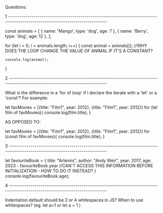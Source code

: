 Questions:

1 --------------------------------------------------------------------------------------------------------------------------------

const animals = [
    { name: 'Mango', type: 'dog', age: 7 },
    { name: 'Berry', type: 'dog', age: 12 },
];
  
for (let i = 0; i < animals.length; i++) {
    const animal = animals[i];                      //WHY DOES THE LOOP CHANGE THE VALUE OF ANIMAL IF IT'S A CONSTANT?
    
    console.log(animal);
}

2 --------------------------------------------------------------------------------------------------------------------------------

What is the difference in a 'for of loop' if I declare the iterate with a 'let' or a 'const'? For example:

let favMovies = [{title: "Film1", year: 2012}, {title: "Film1", year: 2012}]
for (let film of favMovies){
    console.log(film.title);
}

AS OPPOSED TO:

let favMovies = [{title: "Film1", year: 2012}, {title: "Film1", year: 2012}]
for (const film of favMovies){
    console.log(film.title);
}

3 --------------------------------------------------------------------------------------------------------------------------------

let favouriteBook = {
    title: "Artemis",
    author: "Andy Weir",
    year: 2017,
    age: 2023 - favouriteBook.year                  //CAN'T ACCESS THIS INFORMATION BEFORE INITIALIZATION - HOW TO DO IT INSTEAD?
}
console.log(favouriteBook.age);

4 --------------------------------------------------------------------------------------------------------------------------------

Indentation default should be 2 or 4 whitespaces in JS?
When to use whitespaces? (eg. let a=1 or let a = 1 )